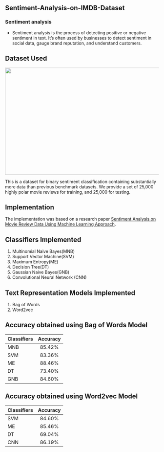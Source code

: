 ## Sentiment-Analysis-on-IMDB-Dataset

### Sentiment analysis

- Sentiment analysis is the process of detecting positive or negative sentiment in text. It’s often used by businesses to detect sentiment in social data, gauge brand reputation, and understand customers.

## Dataset Used

<p align="center">
<img src = "https://user-images.githubusercontent.com/48115585/116819261-f63e9600-ab8c-11eb-9d53-80031a8436e9.png" width="700" height="350" />
</p>


This is a dataset for binary sentiment classification containing substantially more data than previous benchmark datasets. We provide a set of 25,000 highly polar movie reviews for training, and 25,000 for testing.

## Implementation

The implementation was based on a research paper [Sentiment Analysis on Movie Review Data Using Machine Learning Approach](https://github.com/Chirag-Shilwant/Sentiment-Analysis-on-IMDB-Dataset/blob/main/paperSMAI.pdf).

## Classifiers Implemented
1. Multinomial Naive Bayes(MNB)
2. Support Vector Machine(SVM)
3. Maximum Entropy(ME)
4. Decision Tree(DT)
5. Gaussian Naive Bayes(GNB)
6. Convolutional Neural Network (CNN)

## Text Representation Models Implemented
1. Bag of Words
2. Word2vec

## Accuracy obtained using Bag of Words Model
| Classifiers   | Accuracy   |
| --------------|:----------:|
| MNB           |   85.42%   | 
| SVM           |   83.36%   |   
| ME            |   88.46%   |
| DT            |   73.40%   |
| GNB           |   84.60%   |


## Accuracy obtained using Word2vec Model
| Classifiers   | Accuracy   |
| --------------|:----------:| 
| SVM           |   84.60%   |   
| ME            |   85.46%   |
| DT            |   69.04%   |
| CNN           |   86.19%   |
